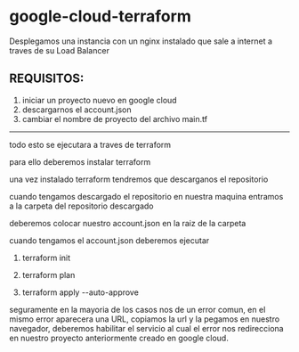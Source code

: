 # google-cloud-terraform
Desplegamos una instancia con un nginx instalado que sale a internet a traves de su Load Balancer

REQUISITOS:
---------------------------------------------------
  1. iniciar un proyecto nuevo en google cloud
  2. descargarnos el account.json
  3. cambiar el nombre de proyecto del archivo main.tf 
--------------------------------------------------- 
todo esto se ejecutara a traves de terraform

para ello deberemos instalar terraform

una vez instalado terraform tendremos que descarganos el repositorio

cuando tengamos descargado el repositorio en nuestra maquina entramos a la carpeta del repositorio descargado

deberemos colocar nuestro account.json en la raiz de la carpeta

cuando tengamos el account.json deberemos ejecutar

1. terraform init

2. terraform plan

3. terraform apply --auto-approve

seguramente en la mayoria de los casos nos de un error comun, en el mismo error aparecera una URL, copiamos la url y la pegamos en nuestro navegador, deberemos habilitar el servicio al cual el error nos redirecciona en nuestro proyecto anteriormente creado en google cloud.
